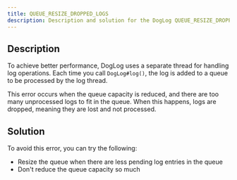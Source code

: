 ```yaml
---
title: QUEUE_RESIZE_DROPPED_LOGS
description: Description and solution for the DogLog QUEUE_RESIZE_DROPPED_LOGS error.
---
```


## Description

To achieve better performance, DogLog uses a separate thread for handling log operations.
Each time you call `DogLog#log()`, the log is added to a queue to be processed by the log thread.

This error occurs when the queue capacity is reduced, and there are too many unprocessed logs to fit in the queue.
When this happens, logs are dropped, meaning they are lost and not processed.

## Solution

To avoid this error, you can try the following:

- Resize the queue when there are less pending log entries in the queue
- Don't reduce the queue capacity so much

